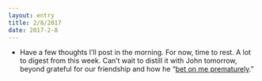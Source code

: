 ```yaml
---
layout: entry
title: 2/8/2017
date: 2017-2-8
---
```


- Have a few thoughts I’ll post in the morning. For now, time to rest. A lot to digest from this week. Can’t wait to distill it with John tomorrow, beyond grateful for our friendship and how he “[bet on me prematurely](https://twitter.com/jxxf/status/464246272896286720).”
